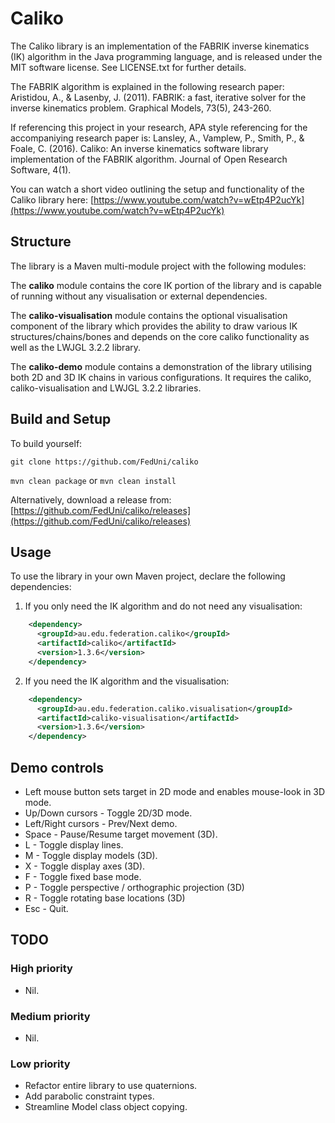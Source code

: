 # Caliko
The Caliko library is an implementation of the FABRIK inverse kinematics (IK) algorithm in the Java programming language, and is released under the MIT software license. See LICENSE.txt for further details.

The FABRIK algorithm is explained in the following research paper:
Aristidou, A., & Lasenby, J. (2011). FABRIK: a fast, iterative solver for the inverse kinematics problem. Graphical Models, 73(5), 243-260.

If referencing this project in your research, APA style referencing for the accompaniying research paper is:
Lansley, A., Vamplew, P., Smith, P., & Foale, C. (2016). Caliko: An inverse kinematics software library implementation of the FABRIK algorithm. Journal of Open Research Software, 4(1).

You can watch a short video outlining the setup and functionality of the Caliko library here:
[https://www.youtube.com/watch?v=wEtp4P2ucYk](https://www.youtube.com/watch?v=wEtp4P2ucYk)

## Structure

The library is a Maven multi-module project with the following modules:

The **caliko** module contains the core IK portion of the library and is capable of running without any visualisation or external dependencies. 

The **caliko-visualisation** module contains the optional visualisation component of the library which provides the ability to draw various IK structures/chains/bones and depends on the core caliko functionality as well as the LWJGL 3.2.2 library.

The **caliko-demo** module contains a demonstration of the library utilising both 2D and 3D IK chains in various configurations. It requires the caliko, caliko-visualisation and LWJGL 3.2.2 libraries.

## Build and Setup

To build yourself:

`git clone https://github.com/FedUni/caliko`

`mvn clean package` or `mvn clean install`

Alternatively, download a release from: 
[https://github.com/FedUni/caliko/releases](https://github.com/FedUni/caliko/releases)

## Usage

To use the library in your own Maven project, declare the following dependencies:

1) If you only need the IK algorithm and do not need any visualisation:

```xml
    <dependency>
      <groupId>au.edu.federation.caliko</groupId>
      <artifactId>caliko</artifactId>
      <version>1.3.6</version>
    </dependency> 
```

2) If you need the IK algorithm and the visualisation:

```xml
    <dependency>
      <groupId>au.edu.federation.caliko.visualisation</groupId>
      <artifactId>caliko-visualisation</artifactId>
      <version>1.3.6</version>
    </dependency> 
```

## Demo controls

- Left mouse button sets target in 2D mode and enables mouse-look in 3D mode.
- Up/Down cursors - Toggle 2D/3D mode.
- Left/Right cursors - Prev/Next demo.
- Space - Pause/Resume target movement (3D).
- L - Toggle display lines.
- M - Toggle display models (3D).
- X - Toggle display axes (3D).
- F - Toggle fixed base mode.
- P - Toggle perspective / orthographic projection (3D)
- R - Toggle rotating base locations (3D)
- Esc - Quit.

## TODO

### High priority
- Nil.

### Medium priority
- Nil.

### Low priority
- Refactor entire library to use quaternions.
- Add parabolic constraint types.
- Streamline Model class object copying.
